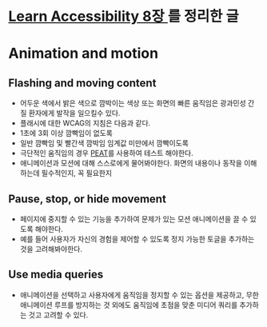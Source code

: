 # [Learn Accessibility 8장 ](https://web.dev/learn/accessibility/motion/)를 정리한 글

# Animation and motion

## Flashing and moving content
- 어두운 색에서 밝은 색으로 깜박이는 색상 또는 화면의 빠른 움직임은 광과민성 간질 환자에게 발작을 일으킬수 있다.
- 플래시에 대한 WCAG의 지침은 다음과 같다.
- 1초에 3회 이상 깜빡임이 없도록
- 일반 깜빡임 및 빨간색 깜박임 임계값 미만에서 깜빡이도록
- 극단적인 움직임의 경우 [PEAT](https://trace.umd.edu/peat/)를 사용하여 테스트 해야한다.
- 애니메이션과 모션에 대해 스스로에게 물어봐야한다. 화면의 내용이나 동작을 이해하는데 필수적인지, 꼭 필요한지

## Pause, stop, or hide movement
- 페이지에 중지할 수 있는 기능을 추가하여 문제가 있는 모션 애니메이션을 끌 수 있도록 해야한다.
- 예를 들어 사용자가 자신의 경험을 제어할 수 있도록 정지 가능한 토글을 추가하는 것을 고려해봐야한다.

## Use media queries
- 애니메이션을 선택하고 사용자에게 움직임을 정지할 수 있는 옵션을 제공하고, 무한 애니메이션 루프를 방지하는 것 외에도 움직임에 초점을 맞춘 미디어 쿼리를 추가하는 것고 고려할 수 있다.